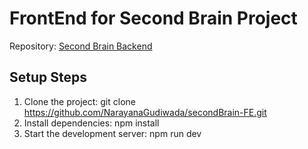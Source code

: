 # FrontEnd for Second Brain Project

Repository: [Second Brain Backend](https://github.com/NarayanaGudiwada/secondBrain)

## Setup Steps

1. Clone the project:
  git clone https://github.com/NarayanaGudiwada/secondBrain-FE.git
2. Install dependencies:
  npm install
3. Start the development server:
  npm run dev
